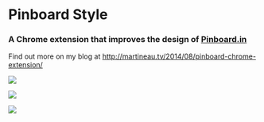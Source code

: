 # Pinboard Style
### A Chrome extension that improves the design of [Pinboard.in](http://pinboard.in)

Find out more on my blog at http://martineau.tv/2014/08/pinboard-chrome-extension/

[![](https://developer.chrome.com/webstore/images/ChromeWebStore_Badge_v2_206x58.png)](https://chrome.google.com/webstore/detail/pinboard-style/mmcabafimbenknlnlndkdfjgfkkljhmg)

![](http://martineau.tv/img/posts/pinboard-ext-1.png)


![](http://martineau.tv/img/posts/pinboard-ext-2.png)
